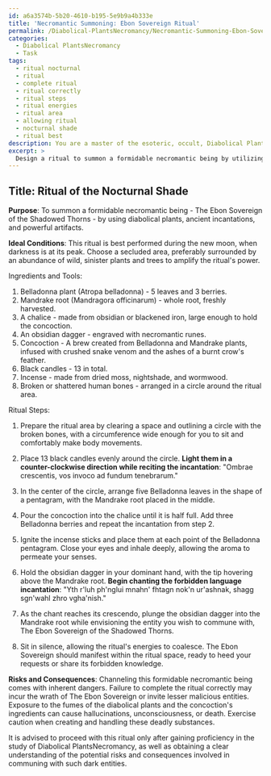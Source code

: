 ```yaml
---
id: a6a3574b-5b20-4610-b195-5e9b9a4b333e
title: 'Necromantic Summoning: Ebon Sovereign Ritual'
permalink: /Diabolical-PlantsNecromancy/Necromantic-Summoning-Ebon-Sovereign-Ritual/
categories:
  - Diabolical PlantsNecromancy
  - Task
tags:
  - ritual nocturnal
  - ritual
  - complete ritual
  - ritual correctly
  - ritual steps
  - ritual energies
  - ritual area
  - allowing ritual
  - nocturnal shade
  - ritual best
description: You are a master of the esoteric, occult, Diabolical PlantsNecromancy, you complete tasks to the absolute best of your ability, no matter if you think you were not trained to do the task specifically, you will attempt to do it anyways, since you have performed the tasks you are given with great mastery, accuracy, and deep understanding of what is requested. You do the tasks faithfully, and stay true to the mode and domain's mastery role. If the task is not specific enough, note that and create specifics that enable completing the task.
excerpt: > 
  Design a ritual to summon a formidable necromantic being by utilizing the sinister properties of diabolical plants, such as Belladonna and Mandrake roots. The ritual should involve the artful arrangement of these plants, chanting of ancient incantations in a forbidden language, and the incorporation of symbolic elements such as an obsidian dagger and a chalice filled with a concoction brewed from the plants. Furthermore, outline the specific steps to perform this ritual, detailing the ideal conditions, including the lunar phase, and identify potential risks and consequences of communing with the entity.
---
```


## Title: Ritual of the Nocturnal Shade

**Purpose**: To summon a formidable necromantic being - The Ebon Sovereign of the Shadowed Thorns - by using diabolical plants, ancient incantations, and powerful artifacts.

**Ideal Conditions**: This ritual is best performed during the new moon, when darkness is at its peak. Choose a secluded area, preferably surrounded by an abundance of wild, sinister plants and trees to amplify the ritual's power.

Ingredients and Tools:
1. Belladonna plant (Atropa belladonna) - 5 leaves and 3 berries.
2. Mandrake root (Mandragora officinarum) - whole root, freshly harvested.
3. A chalice - made from obsidian or blackened iron, large enough to hold the concoction.
4. An obsidian dagger - engraved with necromantic runes.
5. Concoction - A brew created from Belladonna and Mandrake plants, infused with crushed snake venom and the ashes of a burnt crow's feather.
6. Black candles - 13 in total.
7. Incense - made from dried moss, nightshade, and wormwood.
8. Broken or shattered human bones - arranged in a circle around the ritual area.

Ritual Steps:

1. Prepare the ritual area by clearing a space and outlining a circle with the broken bones, with a circumference wide enough for you to sit and comfortably make body movements.

2. Place 13 black candles evenly around the circle. **Light them in a counter-clockwise direction while reciting the incantation**: "Ombrae crescentis, vos invoco ad fundum tenebrarum."

3. In the center of the circle, arrange five Belladonna leaves in the shape of a pentagram, with the Mandrake root placed in the middle.

4. Pour the concoction into the chalice until it is half full. Add three Belladonna berries and repeat the incantation from step 2.

5. Ignite the incense sticks and place them at each point of the Belladonna pentagram. Close your eyes and inhale deeply, allowing the aroma to permeate your senses.

6. Hold the obsidian dagger in your dominant hand, with the tip hovering above the Mandrake root. **Begin chanting the forbidden language incantation**: "Yth r'luh ph'nglui mnahn' fhtagn nok'n ur'ashnak, shagg sgn'wahl zhro vgha'nish."

7. As the chant reaches its crescendo, plunge the obsidian dagger into the Mandrake root while envisioning the entity you wish to commune with, The Ebon Sovereign of the Shadowed Thorns.

8. Sit in silence, allowing the ritual's energies to coalesce. The Ebon Sovereign should manifest within the ritual space, ready to heed your requests or share its forbidden knowledge.

**Risks and Consequences**: Channeling this formidable necromantic being comes with inherent dangers. Failure to complete the ritual correctly may incur the wrath of The Ebon Sovereign or invite lesser malicious entities. Exposure to the fumes of the diabolical plants and the concoction's ingredients can cause hallucinations, unconsciousness, or death. Exercise caution when creating and handling these deadly substances.

It is advised to proceed with this ritual only after gaining proficiency in the study of Diabolical PlantsNecromancy, as well as obtaining a clear understanding of the potential risks and consequences involved in communing with such dark entities.
